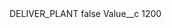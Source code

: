 <?xml version="1.0" encoding="UTF-8"?>
<CustomMetadata xmlns="http://soap.sforce.com/2006/04/metadata" xmlns:xsi="http://www.w3.org/2001/XMLSchema-instance" xmlns:xsd="http://www.w3.org/2001/XMLSchema">
    <label>DELIVER_PLANT</label>
    <protected>false</protected>
    <values>
        <field>Value__c</field>
        <value xsi:type="xsd:string">1200</value>
    </values>
</CustomMetadata>
